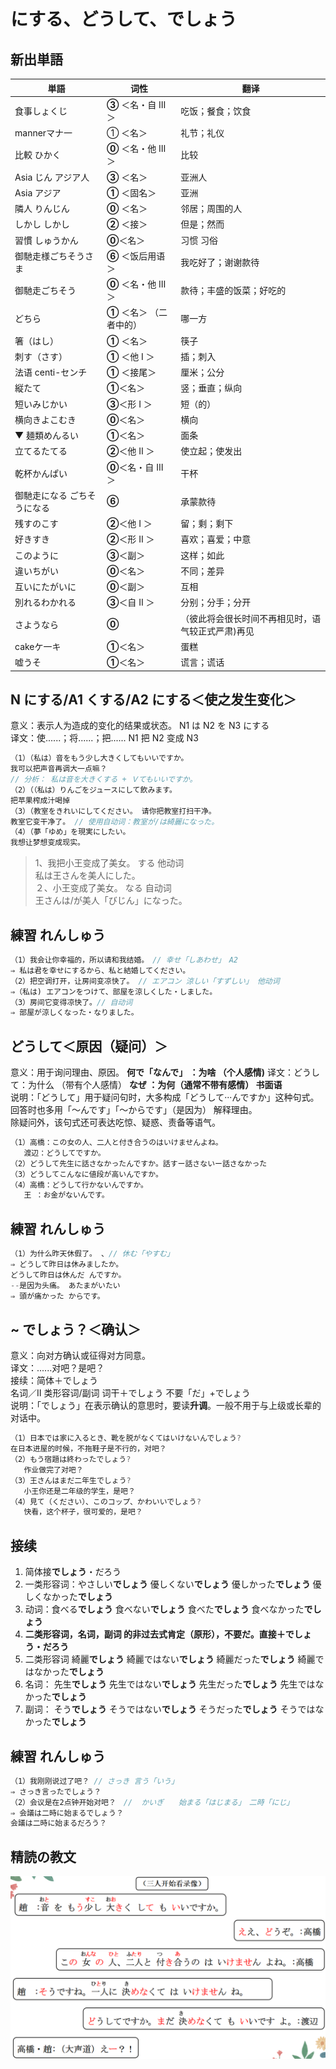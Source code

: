 # にする、どうして、でしょう

## 新出単語


| 単語                                         | 词性                      | 翻译                                              |
| -------------------------------------------- | ------------------------- | ------------------------------------------------- |
| 食事<JpWord>しょくじ</JpWord>                | **③** ＜名・自 Ⅲ ＞       | 吃饭；餐食；饮食                                  |
| manner<JpWord>マナ一</JpWord>                | ① ＜名＞                  | 礼节；礼仪                                        |
| 比較 <JpWord>ひかく</JpWord>                 | **⓪** ＜名・他 Ⅲ ＞       | 比较                                              |
| Asia じん <JpWord>アジア人</JpWord>          | **③** ＜名＞              | 亚洲人                                            |
| Asia <JpWord>アジア</JpWord>                 | **①** ＜固名＞            | 亚洲                                              |
| 隣人 <JpWord>りんじん</JpWord>               | **⓪** ＜名＞              | 邻居；周围的人                                    |
| しかし <JpWord>しかし</JpWord>               | **②** ＜接＞              | 但是；然而                                        |
| 習慣 <JpWord>しゅうかん</JpWord>             | **⓪**＜名＞               | 习惯 习俗                                         |
| 御馳走様<JpWord>ごちそうさま </JpWord>       | **⑥** ＜饭后用语＞        | 我吃好了；谢谢款待                                |
| 御馳走<JpWord>ごちそう </JpWord>             | **⓪** ＜名・他 Ⅲ ＞       | 款待；丰盛的饭菜；好吃的                          |
| <JpWord>どちら </JpWord>                     | **①** ＜名＞ （二者中的） | 哪一方                                            |
| 箸<JpWord>（はし） </JpWord>                 | **①** ＜名＞              | 筷子                                              |
| 刺す<JpWord>（さす） </JpWord>               | **①** ＜他 Ⅰ ＞           | 插；刺入                                          |
| 法语 centi<JpWord>-センチ </JpWord>          | **①** ＜接尾＞            | 厘米；公分                                        |
| 縦<JpWord>たて</JpWord>                      | **①**＜名＞               | 竖；垂直；纵向                                    |
| 短い<JpWord>みじかい</JpWord>                | **③**＜形 Ⅰ ＞            | 短（的）                                          |
| 横向き<JpWord>よこむき</JpWord>              | **⓪**＜名＞               | 横向                                              |
| ▼ 麺類<JpWord>めんるい</JpWord>              | **①**＜名＞               | 面条                                              |
| 立てる<JpWord>たてる</JpWord>                | **②**＜他 Ⅱ ＞            | 使立起；使发出                                    |
| 乾杯<JpWord>かんぱい</JpWord>                | **⓪**＜名・自 Ⅲ ＞        | 干杯                                              |
| 御馳走になる <JpWord>ごちそうになる</JpWord> | **⑥**                     | 承蒙款待                                          |
| 残す<JpWord>のこす</JpWord>                  | **②**＜他 Ⅰ ＞            | 留；剩；剩下                                      |
| 好き<JpWord>すき</JpWord>                    | **②**＜形 Ⅱ ＞            | 喜欢；喜爱；中意                                  |
| <JpWord>このように</JpWord>                  | **③**＜副＞               | 这样；如此                                        |
| 違い<JpWord>ちがい</JpWord>                  | **⓪**＜名＞               | 不同；差异                                        |
| 互いに<JpWord>たがいに</JpWord>              | **⓪**＜副＞               | 互相                                              |
| 別れる<JpWord>わかれる</JpWord>              | **③**＜自 Ⅱ ＞            | 分别；分手；分开                                  |
| <JpWord>さようなら</JpWord>                  | **⓪**                     | （彼此将会很长时间不再相见时，语气较正式严肃)再见 |
| cake<JpWord>ケ一キ</JpWord>                  | **①**＜名＞               | 蛋糕                                              |
| 嘘<JpWord>うそ</JpWord>                      | **①**＜名＞               | 谎言；谎话                                        |

## N にする/A1 くする/A2 にする＜使之发生变化＞

意义：表示人为造成的变化的结果或状态。 N1 は N2 を N3 にする  
译文：使......；将......；把...... N1 把 N2 变成 N3

```ts
（1）（私は）音をもう少し大きくしてもいいですか。
我可以把声音再调大一点嘛？
// 分析： 私は音を大きくする + Ｖてもいいですか。
（2）（（私は）りんごをジュースにして飲みます。
把苹果榨成汁喝掉
（3）（教室をきれいにしてください。 请你把教室打扫干净。
教室它变干净了。 // 使用自动词：教室が/は綺麗になった。
（4）（夢「ゆめ」を現実にしたい。
我想让梦想变成现实。
```

> 1、我把小王变成了美女。 する 他动词  
> 私は王さんを美人にした。  
> ２、小王变成了美女。 なる 自动词  
> 王さんは/が美人「びじん」になった。

## 練習 れんしゅう

```ts
（1）我会让你幸福的，所以请和我结婚。　// 幸せ「しあわせ」　A2
⇒ 私は君を幸せにするから、私と結婚してください。
（2）把空调打开，让房间变凉快了。 // エアコン 涼しい「すずしい」 他动词
⇒（私は) エアコンをつけて、部屋を涼しくした・しました。
（3）房间它变得凉快了。// 自动词
⇒ 部屋が涼しくなった・なりました。

```

## どうして＜原因（疑问）＞

意义：用于询问理由、原因。 **何で「なんで」 ：为啥 （个人感情)**
译文：どうして：为什么 （带有个人感情） **なぜ ：为何（通常不带有感情） 书面语**  
说明：「どうして」用于疑问句时，大多构成「どうして···んですか」这种句式。  
回答时也多用「～んです」「～からです」（是因为） 解释理由。  
除疑问外，该句式还可表达吃惊、疑惑、责备等语气。

```ts
（1）高橋：この女の人、二人と付き合うのはいけませんよね。
   渡辺：どうしてですか。
（2）どうして先生に話さなかったんですか。話すー話さないー話さなかった
（3）どうしてこんなに値段が高いんですか。
（4）高橋：どうして行かないんですか。
   王 ：お金がないんです。

```

## 練習 れんしゅう

```ts
（1）为什么昨天休假了。 、// 休む「やすむ」
⇒ どうして昨日は休みましたか。
どうして昨日は休んだ んですか。
--是因为头痛。 あたまがいたい
⇒ 頭が痛かった からです。
```

## ~ でしょう？＜确认＞

意义：向对方确认或征得对方同意。  
译文：......对吧？是吧？  
接续：简体＋でしょう  
名词／Ⅱ 类形容词/副词 词干＋でしょう 不要「だ」+でしょう  
说明：「でしょう」在表示确认的意思时，要读**升调**。一般不用于与上级或长辈的对话中。

```ts
（1）日本では家に入るとき、靴を脱がなくてはいけないんでしょう?
在日本进屋的时候，不拖鞋子是不行的，对吧？
（2）もう宿題は終わったでしょう?
   作业做完了对吧？
（3）王さんはまだ二年生でしょう?
   小王你还是二年级的学生，是吧？
（4）見て（ください）、このコップ、かわいいでしょう?
   快看，这个杯子，很可爱的，是吧？
```

## 接续

1. 简体接**でしょう**・だろう
2. 一类形容词：やさしい**でしょう** 優しくない**でしょう** 優しかった**でしょう** 優しくなかった**でしょう**
3. 动词：食べる**でしょう** 食べない**でしょう** 食べた**でしょう** 食べなかった**でしょう**
4. **二类形容词，名词，副词 的非过去式肯定（原形），不要だ。直接＋でしょう・だろう**
5. 二类形容词 綺麗**でしょう** 綺麗ではない**でしょう** 綺麗だった**でしょう** 綺麗ではなかった**でしょう**
6. 名词： 先生**でしょう** 先生ではない**でしょう** 先生だった**でしょう** 先生ではなかった**でしょう**
7. 副词： そう**でしょう** そうではない**でしょう** そうだった**でしょう** そうではなかった**でしょう**

## 練習 れんしゅう

```ts
（1）我刚刚说过了吧？ // さっき 言う「いう」
⇒ さっき言ったでしょう？
（2）会议是在2点钟开始对吧？　//  かいぎ　　始まる「はじまる」　二時「にじ」　
⇒ 会議は二時に始まるでしょう？
会議は二時に始まるだろう？

```

## 精読の教文


![avatar](../images/10-2-1.png)
